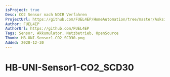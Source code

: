 ```yaml
---
isProject: true
Desc: CO2 Sensor nach NDIR Verfahren
ProjectUrl: https://github.com/FUEL4EP/HomeAutomation/tree/master/AsksinPP_developments/sketches/HB-UNI-Sensor1-CO2_SCD30
Author: FUEL4EP
AuthorUrl: https://github.com/FUEL4EP
Tags: Sensor, Akkumulator, Netzbetrieb, OpenSource
Thumb: HB-UNI-Sensor1-CO2_SCD30.png
Added: 2020-12-30
---
```


# HB-UNI-Sensor1-CO2_SCD30
